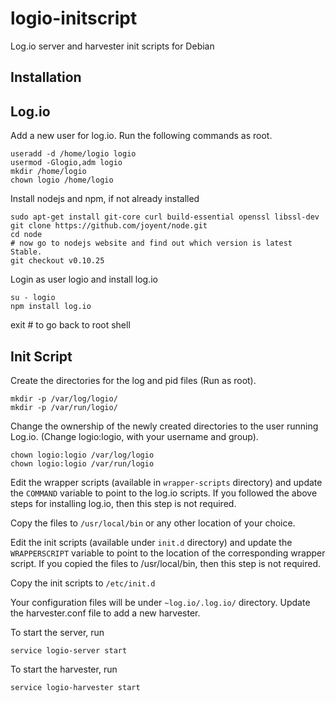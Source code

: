 logio-initscript
================

Log.io server and harvester init scripts for Debian


Installation
------------

## Log.io ##

Add a new user for log.io. Run the following commands as root.

    useradd -d /home/logio logio
    usermod -Glogio,adm logio
    mkdir /home/logio
    chown logio /home/logio

Install nodejs and npm, if not already installed

    sudo apt-get install git-core curl build-essential openssl libssl-dev
    git clone https://github.com/joyent/node.git
    cd node
    # now go to nodejs website and find out which version is latest Stable.
    git checkout v0.10.25
  
Login as user logio and install log.io

    su - logio
	npm install log.io
	
   exit # to go back to root shell
	
## Init Script ##

Create the directories for the log and pid files (Run as root).

    mkdir -p /var/log/logio/
    mkdir -p /var/run/logio/
    
Change the ownership of the newly created directories to the user running Log.io. (Change logio:logio, with your username and group).

    chown logio:logio /var/log/logio
    chown logio:logio /var/run/logio

Edit the wrapper scripts (available in `wrapper-scripts` directory) and update the `COMMAND` variable to point to the log.io scripts. 
If you followed the above steps for installing log.io, then this step is not required.

Copy the files to `/usr/local/bin` or any other location of your choice.

Edit the init scripts (available under `init.d` directory) and update the `WRAPPERSCRIPT` variable 
to point to the location of the corresponding wrapper script. If you copied the files to /usr/local/bin, then this step is not required.

Copy the init scripts to `/etc/init.d`

Your configuration files will be under `~log.io/.log.io/` directory. Update the harvester.conf file to add a new harvester.

To start the server, run

    service logio-server start
    
To start the harvester, run

    service logio-harvester start
